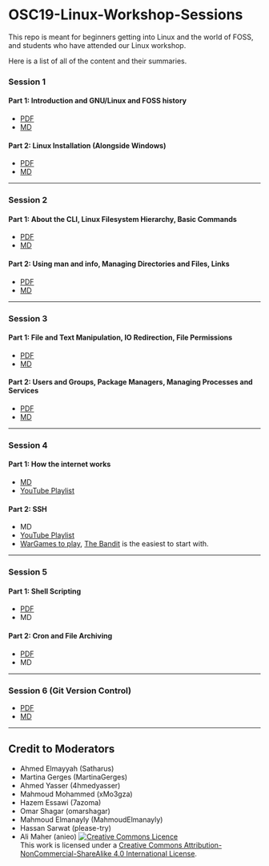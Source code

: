 # OSC19-Linux-Workshop-Sessions

This repo is meant for beginners getting into Linux and the world of FOSS, and students who have attended our Linux workshop.


Here is a list of all of the content and their summaries.

### Session 1
#### Part 1: Introduction and GNU/Linux and FOSS history
- [PDF](https://github.com/Open-Source-Community/OSC19-Workshop-Sessions/blob/master/PDFs/Session%201/Session%231Part1.pdf)
- [MD](https://github.com/Open-Source-Community/OSC19-Linux-Workshop-Sessions/blob/master/Session%231Part1.md)

#### Part 2: Linux Installation (Alongside Windows)
- [PDF](https://github.com/Open-Source-Community/OSC19-Workshop-Sessions/blob/master/PDFs/Session%201/Session%231Part2.pdf)
- [MD](https://github.com/Open-Source-Community/OSC19-Linux-Workshop-Sessions/blob/master/Session%231Part2.md)
_________________
### Session 2
#### Part 1: About the CLI, Linux Filesystem Hierarchy, Basic Commands
- [PDF](https://github.com/Open-Source-Community/OSC19-Workshop-Sessions/blob/master/PDFs/Session%202/Session%232Part1.pdf)
- [MD](https://github.com/Open-Source-Community/OSC19-Linux-Workshop-Sessions/blob/master/Session%232Part1.md)

#### Part 2: Using man and info, Managing Directories and Files, Links
- [PDF](https://github.com/Open-Source-Community/OSC19-Workshop-Sessions/blob/master/PDFs/Session%202/Session%232Part2.pdf)
- [MD](https://github.com/Open-Source-Community/OSC19-Linux-Workshop-Sessions/blob/master/Session%232Part2.md)
_________________
### Session 3
#### Part 1: File and Text Manipulation, IO Redirection, File Permissions
- [PDF](https://github.com/Open-Source-Community/OSC19-Workshop-Sessions/blob/master/PDFs/Session%203/Session%233Part1.pdf)
- [MD](https://github.com/Open-Source-Community/OSC19-Linux-Workshop-Sessions/blob/master/Session%233Part1.md)

#### Part 2: Users and Groups, Package Managers, Managing Processes and Services
- [PDF](https://github.com/Open-Source-Community/OSC19-Workshop-Sessions/blob/master/PDFs/Session%203/Session%233Part2.pdf)
- [MD](https://github.com/Open-Source-Community/OSC19-Linux-Workshop-Sessions/blob/master/Session%233Part2.md)
_________________
### Session 4
#### Part 1: How the internet works
- [MD](https://github.com/Open-Source-Community/OSC19-Linux-Workshop-Sessions/blob/master/Session%234Part1.md)
- [YouTube Playlist](https://www.youtube.com/playlist?list=PLzdnOPI1iJNfMRZm5DDxco3UdsFegvuB7&)

#### Part 2: SSH
- MD
- [YouTube Playlist](https://www.youtube.com/playlist?list=PLtK75qxsQaMII75AbcuIruao1k2qdxwjg&)
- [WarGames to play](http://overthewire.org/wargames), [The Bandit](http://overthewire.org/wargames/bandit/) is the easiest to start with.
_________________
### Session 5
#### Part 1: Shell Scripting
- [PDF](https://github.com/Open-Source-Community/OSC19-Workshop-Sessions/blob/master/PDFs/Session%205/Session%235Part1.pdf)
- MD

#### Part 2: Cron and File Archiving
- [PDF](https://github.com/Open-Source-Community/OSC19-Workshop-Sessions/blob/master/PDFs/Session%205/Session%235Part2.pdf)
- MD
_________________
### Session 6 (Git Version Control)
- [PDF](https://github.com/Open-Source-Community/OSC19-Workshop-Sessions/blob/master/PDFs/Session%206/Session%236.pdf)
- [MD](./Session#6.md)
_________________
## Credit to Moderators 
* Ahmed Elmayyah (Satharus)
* Martina Gerges (MartinaGerges)
* Ahmed Yasser (4hmedyasser)
* Mahmoud Mohammed (xMo3gza)
* Hazem Essawi (7azoma)
* Omar Shagar (omarshagar)
* Mahmoud Elmanayly (MahmoudElmanayly)
* Hassan Sarwat (please-try)
* Ali Maher (anieo)
<a rel="license" href="http://creativecommons.org/licenses/by-nc-sa/4.0/"><img alt="Creative Commons Licence" style="border-width:0" src="https://i.creativecommons.org/l/by-nc-sa/4.0/88x31.png" /></a><br />This work is licensed under a <a rel="license" href="http://creativecommons.org/licenses/by-nc-sa/4.0/">Creative Commons Attribution-NonCommercial-ShareAlike 4.0 International License</a>.
